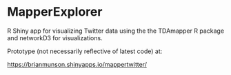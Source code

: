 # MapperExplorer
R Shiny app for visualizing Twitter data using the the TDAmapper R package 
and networkD3 for visualizations.

Prototype (not necessarily reflective of latest code) at:

https://brianmunson.shinyapps.io/mappertwitter/
